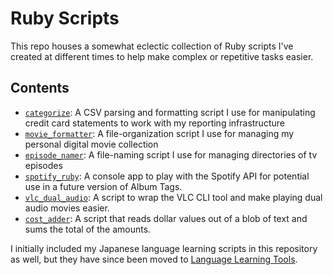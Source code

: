 # Ruby Scripts
This repo houses a somewhat eclectic collection of Ruby scripts I've created at different times to help make complex or repetitive tasks easier.

## Contents
* [`categorize`](https://github.com/jhunschejones/Ruby-Scripts/tree/master/categorize): A CSV parsing and formatting script I use for manipulating credit card statements to work with my reporting infrastructure
* [`movie_formatter`](https://github.com/jhunschejones/Ruby-Scripts/tree/master/movie_formatter): A file-organization script I use for managing my personal digital movie collection
* [`episode_namer`](https://github.com/jhunschejones/Ruby-Scripts/tree/master/episode_namer): A file-naming script I use for managing directories of tv episodes
* [`spotify_ruby`](https://github.com/jhunschejones/Ruby-Scripts/tree/master/spotify_ruby): A console app to play with the Spotify API for potential use in a future version of Album Tags.
* [`vlc_dual_audio`](https://github.com/jhunschejones/Ruby-Scripts/tree/master/vlc_dual_audio): A script to wrap the VLC CLI tool and make playing dual audio movies easier.
* [`cost_adder`](https://github.com/jhunschejones/Ruby-Scripts/tree/master/cost_adder): A script that reads dollar values out of a blob of text and sums the total of the amounts.

I initially included my Japanese language learning scripts in this repository as well, but they have since been moved to [Language Learning Tools](https://github.com/jhunschejones/Language-Learning-Tools).
